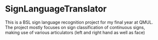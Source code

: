 # SignLanguageTranslator
This is a BSL sign language recognition project for my final year at QMUL. The project mostly focuses on sign classification of continuous signs, making use of various articulators (left and right hand as well as face)
